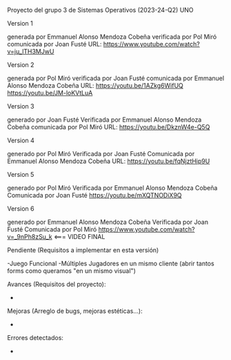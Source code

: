 Proyecto del grupo 3 de Sistemas Operativos (2023-24-Q2)
UNO

Version 1

generada por Emmanuel Alonso Mendoza Cobeña
verificada por Pol Miró
comunicada por Joan Fusté
URL: https://www.youtube.com/watch?v=ju_lTH3MJwU

Version 2

generada por Pol Miró
verificada por Joan Fusté
comunicada por Emmanuel Alonso Mendoza Cobeña
URL:  https://youtu.be/1AZkg6WifUQ   https://youtu.be/JM-loKVtLuA

Version 3

generado por Joan Fusté
Verificada por Emmanuel Alonso Mendoza Cobeña
comunicada por Pol Miró
URL: https://youtu.be/DkznW4e-Q5Q

Version 4

generado por Pol Miró
Verificada por Joan Fusté 
Comunicada por Emmanuel Alonso Mendoza Cobeña 
URL: https://youtu.be/fqNjztHip9U

Version 5

generado por Pol Miró 
Verificada por Emmanuel Alonso Mendoza Cobeña
Comunicada por Joan Fusté 
https://youtu.be/mXQTNODiX9Q

Version 6

generado por Emmanuel Alonso Mendoza Cobeña
Verificada por Joan Fusté
Comunicada por Pol Miró 
https://www.youtube.com/watch?v=_9nPh8zSu_k      <=== VIDEO FINAL

Pendiente (Requisitos a implementar en esta versión)

-Juego Funcional
-Múltiples Jugadores en un mismo cliente (abrir tantos forms como queramos "en un mismo visual")

Avances (Requisitos del proyecto):

-

Mejoras (Arreglo de bugs, mejoras estéticas...):

- 

Errores detectados:

-